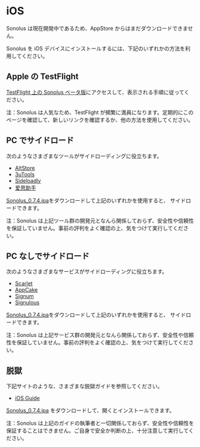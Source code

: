 # iOS

Sonolus は現在開発中であるため、AppStore からはまだダウンロードできません。

Sonolus を iOS デバイスにインストールするには、下記のいずれかの方法を利用してください。

## Apple の TestFlight

[TestFlight 上の Sonolus ベータ版](https://testflight.apple.com/join/mdFtAf92)にアクセスして、表示される手順に従ってください。

注：Sonolus は人気なため、TestFlight が頻繁に満員になります。定期的にこのページを確認して、新しいリンクを確認するか、他の方法を使用してください。

## PC でサイドロード

次のようなさまざまなツールがサイドローディングに役立ちます。

-   [AltStore](https://altstore.io)
-   [3uTools](http://3u.com)
-   [Sideloadly](https://sideloadly.io)
-   [爱思助手](https://www.i4.cn)

[Sonolus_0.7.4.ipa](https://download.sonolus.com/Sonolus_0.7.4.ipa)をダウンロードして上記のいずれかを使用すると、 サイドロードできます。

注：Sonolus は上記ツール群の開発元となんら関係しておらず、安全性や信頼性を保証していません。事前の評判をよく確認の上、気をつけて実行してください。

## PC なしでサイドロード

次のようなさまざまなサービスがサイドローディングに役立ちます。

-   [Scarlet](https://usescarlet.com)
-   [AppCake](https://www.iphonecake.com)
-   [Signum](https://signumsign.me)
-   [Signulous](https://www.signulous.com)

[Sonolus_0.7.4.ipa](https://download.sonolus.com/Sonolus_0.7.4.ipa)をダウンロードして上記のいずれかを使用すると、 サイドロードできます。

注：Sonolus は上記サービス群の開発元となんら関係しておらず、安全性や信頼性を保証していません。事前の評判をよく確認の上、気をつけて実行してください。

## 脱獄

下記サイトのような、さまざまな脱獄ガイドを参照してください。

-   [iOS Guide](https://ios.cfw.guide)

[Sonolus_0.7.4.ipa](https://download.sonolus.com/Sonolus_0.7.4.ipa) をダウンロードして、開くとインストールできます。

注：Sonolus は上記のガイドの執筆者と一切関係しておらず、安全性や信頼性を保証することはできません。ご自身で安全か判断の上、十分注意して実行してください。
